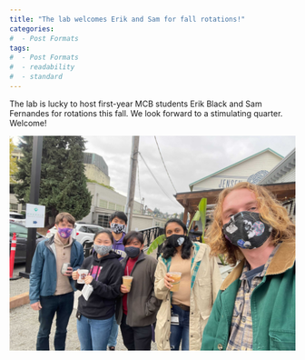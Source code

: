 ```yaml
---
title: "The lab welcomes Erik and Sam for fall rotations!"
categories:
#  - Post Formats
tags:
#  - Post Formats
#  - readability
#  - standard
---
```

The lab is lucky to host first-year MCB students Erik Black and Sam Fernandes for rotations this fall. We look forward to a stimulating quarter. Welcome!

![coffee-run](/assets/images/2021-Oct-coffeerun.jpg)

